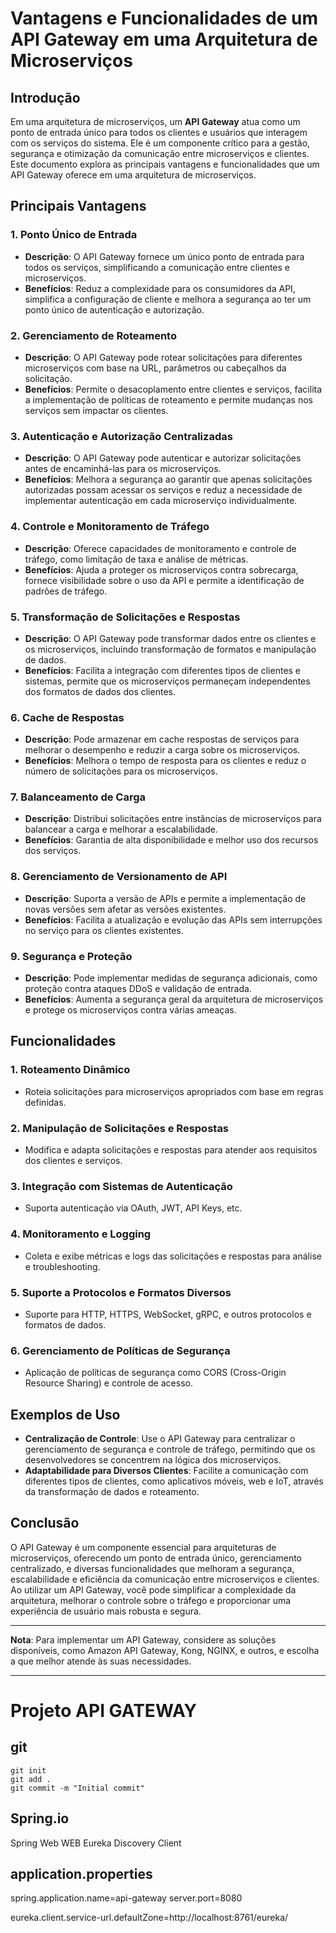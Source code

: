 
# Vantagens e Funcionalidades de um API Gateway em uma Arquitetura de Microserviços

## Introdução

Em uma arquitetura de microserviços, um **API Gateway** atua como um ponto de entrada único para todos os clientes e usuários que interagem com os serviços do sistema. Ele é um componente crítico para a gestão, segurança e otimização da comunicação entre microserviços e clientes. Este documento explora as principais vantagens e funcionalidades que um API Gateway oferece em uma arquitetura de microserviços.

## Principais Vantagens

### 1. **Ponto Único de Entrada**
   - **Descrição**: O API Gateway fornece um único ponto de entrada para todos os serviços, simplificando a comunicação entre clientes e microserviços.
   - **Benefícios**: Reduz a complexidade para os consumidores da API, simplifica a configuração de cliente e melhora a segurança ao ter um ponto único de autenticação e autorização.

### 2. **Gerenciamento de Roteamento**
   - **Descrição**: O API Gateway pode rotear solicitações para diferentes microserviços com base na URL, parâmetros ou cabeçalhos da solicitação.
   - **Benefícios**: Permite o desacoplamento entre clientes e serviços, facilita a implementação de políticas de roteamento e permite mudanças nos serviços sem impactar os clientes.

### 3. **Autenticação e Autorização Centralizadas**
   - **Descrição**: O API Gateway pode autenticar e autorizar solicitações antes de encaminhá-las para os microserviços.
   - **Benefícios**: Melhora a segurança ao garantir que apenas solicitações autorizadas possam acessar os serviços e reduz a necessidade de implementar autenticação em cada microserviço individualmente.

### 4. **Controle e Monitoramento de Tráfego**
   - **Descrição**: Oferece capacidades de monitoramento e controle de tráfego, como limitação de taxa e análise de métricas.
   - **Benefícios**: Ajuda a proteger os microserviços contra sobrecarga, fornece visibilidade sobre o uso da API e permite a identificação de padrões de tráfego.

### 5. **Transformação de Solicitações e Respostas**
   - **Descrição**: O API Gateway pode transformar dados entre os clientes e os microserviços, incluindo transformação de formatos e manipulação de dados.
   - **Benefícios**: Facilita a integração com diferentes tipos de clientes e sistemas, permite que os microserviços permaneçam independentes dos formatos de dados dos clientes.

### 6. **Cache de Respostas**
   - **Descrição**: Pode armazenar em cache respostas de serviços para melhorar o desempenho e reduzir a carga sobre os microserviços.
   - **Benefícios**: Melhora o tempo de resposta para os clientes e reduz o número de solicitações para os microserviços.

### 7. **Balanceamento de Carga**
   - **Descrição**: Distribui solicitações entre instâncias de microserviços para balancear a carga e melhorar a escalabilidade.
   - **Benefícios**: Garantia de alta disponibilidade e melhor uso dos recursos dos serviços.

### 8. **Gerenciamento de Versionamento de API**
   - **Descrição**: Suporta a versão de APIs e permite a implementação de novas versões sem afetar as versões existentes.
   - **Benefícios**: Facilita a atualização e evolução das APIs sem interrupções no serviço para os clientes existentes.

### 9. **Segurança e Proteção**
   - **Descrição**: Pode implementar medidas de segurança adicionais, como proteção contra ataques DDoS e validação de entrada.
   - **Benefícios**: Aumenta a segurança geral da arquitetura de microserviços e protege os microserviços contra várias ameaças.

## Funcionalidades

### 1. **Roteamento Dinâmico**
   - Roteia solicitações para microserviços apropriados com base em regras definidas.

### 2. **Manipulação de Solicitações e Respostas**
   - Modifica e adapta solicitações e respostas para atender aos requisitos dos clientes e serviços.

### 3. **Integração com Sistemas de Autenticação**
   - Suporta autenticação via OAuth, JWT, API Keys, etc.

### 4. **Monitoramento e Logging**
   - Coleta e exibe métricas e logs das solicitações e respostas para análise e troubleshooting.

### 5. **Suporte a Protocolos e Formatos Diversos**
   - Suporte para HTTP, HTTPS, WebSocket, gRPC, e outros protocolos e formatos de dados.

### 6. **Gerenciamento de Políticas de Segurança**
   - Aplicação de políticas de segurança como CORS (Cross-Origin Resource Sharing) e controle de acesso.

## Exemplos de Uso

- **Centralização de Controle**: Use o API Gateway para centralizar o gerenciamento de segurança e controle de tráfego, permitindo que os desenvolvedores se concentrem na lógica dos microserviços.
- **Adaptabilidade para Diversos Clientes**: Facilite a comunicação com diferentes tipos de clientes, como aplicativos móveis, web e IoT, através da transformação de dados e roteamento.

## Conclusão

O API Gateway é um componente essencial para arquiteturas de microserviços, oferecendo um ponto de entrada único, gerenciamento centralizado, e diversas funcionalidades que melhoram a segurança, escalabilidade e eficiência da comunicação entre microserviços e clientes. Ao utilizar um API Gateway, você pode simplificar a complexidade da arquitetura, melhorar o controle sobre o tráfego e proporcionar uma experiência de usuário mais robusta e segura.

---

**Nota**: Para implementar um API Gateway, considere as soluções disponíveis, como Amazon API Gateway, Kong, NGINX, e outros, e escolha a que melhor atende às suas necessidades.

---

# Projeto API GATEWAY

## git

	git init
	git add .		
	git commit -m "Initial commit"

## Spring.io

Spring Web WEB
Eureka Discovery Client


## application.properties

spring.application.name=api-gateway
server.port=8080

eureka.client.service-url.defaultZone=http://localhost:8761/eureka/
